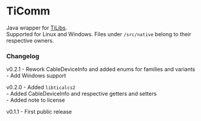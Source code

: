 # TiComm
Java wrapper for [TiLibs](https://github.com/debrouxl/tilibs).  
Supported for Linux and Windows.
Files under `/src/native` belong to their respective owners.

### Changelog
v0.2.1
    - Rework CableDeviceInfo and added enums for families and variants  
    - Add Windows support  
    
v0.2.0
    - Added `libticalcs2`  
    - Added CableDeviceInfo and respective getters and setters  
    - Added note to license  
    
v0.1.1
    - First public release  